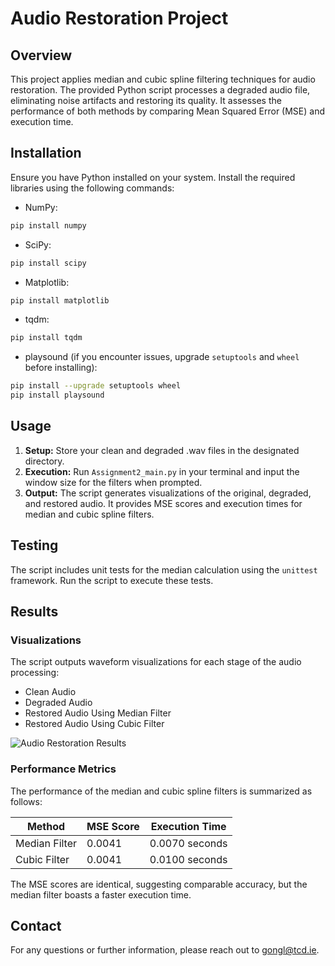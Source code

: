 # Audio Restoration Project

## Overview
This project applies median and cubic spline filtering techniques for audio restoration. The provided Python script processes a degraded audio file, eliminating noise artifacts and restoring its quality. It assesses the performance of both methods by comparing Mean Squared Error (MSE) and execution time.

## Installation

Ensure you have Python installed on your system. Install the required libraries using the following commands:

- NumPy:
```sh
pip install numpy
```
- SciPy:
```sh
pip install scipy
```
- Matplotlib:
```sh
pip install matplotlib
```
- tqdm:
```sh
pip install tqdm
```
- playsound (if you encounter issues, upgrade `setuptools` and `wheel` before installing):
```sh
pip install --upgrade setuptools wheel
pip install playsound
```
## Usage
1. **Setup:** Store your clean and degraded .wav files in the designated directory.
2. **Execution:** Run `Assignment2_main.py` in your terminal and input the window size for the filters when prompted.
3. **Output:** The script generates visualizations of the original, degraded, and restored audio. It provides MSE scores and execution times for median and cubic spline filters.

## Testing
The script includes unit tests for the median calculation using the `unittest` framework. Run the script to execute these tests.

## Results

### Visualizations
The script outputs waveform visualizations for each stage of the audio processing:
- Clean Audio
- Degraded Audio
- Restored Audio Using Median Filter
- Restored Audio Using Cubic Filter

![Audio Restoration Results](path/to/Fig_result.png)

### Performance Metrics
The performance of the median and cubic spline filters is summarized as follows:

| Method          | MSE Score | Execution Time |
|-----------------|-----------|----------------|
| Median Filter   | 0.0041    | 0.0070 seconds |
| Cubic Filter    | 0.0041    | 0.0100 seconds |

The MSE scores are identical, suggesting comparable accuracy, but the median filter boasts a faster execution time.

## Contact
For any questions or further information, please reach out to gongl@tcd.ie.

